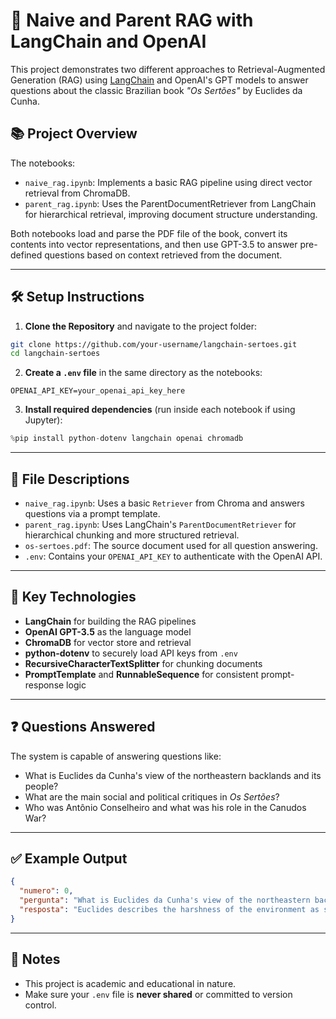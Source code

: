 # 🧠 Naive and Parent RAG with LangChain and OpenAI

This project demonstrates two different approaches to Retrieval-Augmented Generation (RAG) using [LangChain](https://www.langchain.com/) and OpenAI's GPT models to answer questions about the classic Brazilian book *"Os Sertões"* by Euclides da Cunha.

## 📚 Project Overview

The notebooks:
- `naive_rag.ipynb`: Implements a basic RAG pipeline using direct vector retrieval from ChromaDB.
- `parent_rag.ipynb`: Uses the ParentDocumentRetriever from LangChain for hierarchical retrieval, improving document structure understanding.

Both notebooks load and parse the PDF file of the book, convert its contents into vector representations, and then use GPT-3.5 to answer pre-defined questions based on context retrieved from the document.

---

## 🛠️ Setup Instructions

1. **Clone the Repository** and navigate to the project folder:

```bash
git clone https://github.com/your-username/langchain-sertoes.git
cd langchain-sertoes
```

2. **Create a `.env` file** in the same directory as the notebooks:

```
OPENAI_API_KEY=your_openai_api_key_here
```

3. **Install required dependencies** (run inside each notebook if using Jupyter):

```python
%pip install python-dotenv langchain openai chromadb
```

---

## 📄 File Descriptions

- `naive_rag.ipynb`: Uses a basic `Retriever` from Chroma and answers questions via a prompt template.
- `parent_rag.ipynb`: Uses LangChain's `ParentDocumentRetriever` for hierarchical chunking and more structured retrieval.
- `os-sertoes.pdf`: The source document used for all question answering.
- `.env`: Contains your `OPENAI_API_KEY` to authenticate with the OpenAI API.

---

## 🤖 Key Technologies

- **LangChain** for building the RAG pipelines
- **OpenAI GPT-3.5** as the language model
- **ChromaDB** for vector store and retrieval
- **python-dotenv** to securely load API keys from `.env`
- **RecursiveCharacterTextSplitter** for chunking documents
- **PromptTemplate** and **RunnableSequence** for consistent prompt-response logic

---

## ❓ Questions Answered

The system is capable of answering questions like:

- What is Euclides da Cunha's view of the northeastern backlands and its people?
- What are the main social and political critiques in *Os Sertões*?
- Who was Antônio Conselheiro and what was his role in the Canudos War?

---

## ✅ Example Output

```json
{
  "numero": 0,
  "pergunta": "What is Euclides da Cunha's view of the northeastern backlands?",
  "resposta": "Euclides describes the harshness of the environment as shaping the resilience of its people..."
}
```

---

## 📌 Notes

- This project is academic and educational in nature.
- Make sure your `.env` file is **never shared** or committed to version control.
